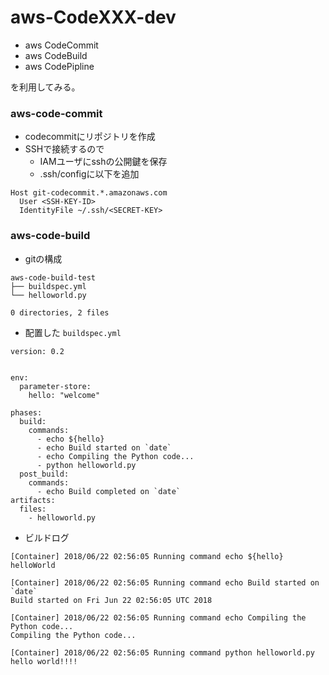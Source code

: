 # aws-CodeXXX-dev
- aws CodeCommit
- aws CodeBuild
- aws CodePipline

を利用してみる。

### aws-code-commit
- codecommitにリポジトリを作成
- SSHで接続するので
  - IAMユーザにsshの公開鍵を保存
  - .ssh/configに以下を追加
```
Host git-codecommit.*.amazonaws.com
  User <SSH-KEY-ID>
  IdentityFile ~/.ssh/<SECRET-KEY>
```

### aws-code-build
- gitの構成
```
aws-code-build-test
├── buildspec.yml
└── helloworld.py

0 directories, 2 files
```

- 配置した `buildspec.yml` 
```
version: 0.2


env:
  parameter-store:
    hello: "welcome"

phases:
  build:
    commands:
      - echo ${hello}
      - echo Build started on `date`
      - echo Compiling the Python code...
      - python helloworld.py
  post_build:
    commands:
      - echo Build completed on `date`
artifacts:
  files:
    - helloworld.py
```

- ビルドログ
```
[Container] 2018/06/22 02:56:05 Running command echo ${hello}
helloWorld

[Container] 2018/06/22 02:56:05 Running command echo Build started on `date`
Build started on Fri Jun 22 02:56:05 UTC 2018

[Container] 2018/06/22 02:56:05 Running command echo Compiling the Python code...
Compiling the Python code...

[Container] 2018/06/22 02:56:05 Running command python helloworld.py
hello world!!!!
```

